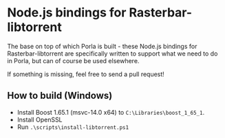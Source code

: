 # Node.js bindings for Rasterbar-libtorrent

The base on top of which Porla is built - these Node.js bindings for
Rasterbar-libtorrent are specifically written to support what we need to do in
Porla, but can of course be used elsewhere.

If something is missing, feel free to send a pull request!


## How to build (Windows)

 * Install Boost 1.65.1 (msvc-14.0 x64) to `C:\Libraries\boost_1_65_1`.
 * Install OpenSSL
 * Run `.\scripts\install-libtorrent.ps1`
